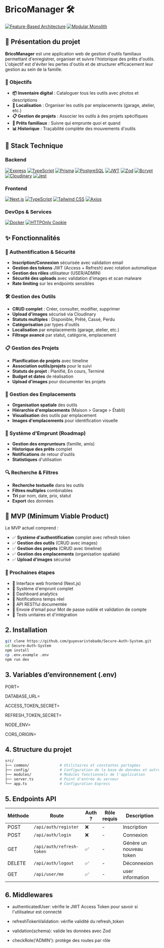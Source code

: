 # BricoManager 🛠️

[![Feature-Based Architecture](https://img.shields.io/badge/Architecture-Feature--Based-blue)](https://martinfowler.com/articles/modular-monolith.html)
[![Modular Monolith](https://img.shields.io/badge/Pattern-Modular%20Monolith-green)](https://www.kamilgrzybek.com/design/modular-monolith-primer/)

## 📖 Présentation du projet

**BricoManager** est une application web de gestion d'outils familiaux permettant d'enregistrer, organiser et suivre l'historique des prêts d'outils. L'objectif est d'éviter les pertes d'outils et de structurer efficacement leur gestion au sein de la famille.

### 🎯 Objectifs

- **📦 Inventaire digital** : Cataloguer tous les outils avec photos et descriptions
- **📍 Localisation** : Organiser les outils par emplacements (garage, atelier, etc.)
- **📋 Gestion de projets** : Associer les outils à des projets spécifiques
- **👥 Prêts familiaux** : Suivre qui emprunte quoi et quand
- **📊 Historique** : Traçabilité complète des mouvements d'outils

## 🚀 Stack Technique

### Backend

[![Express](https://img.shields.io/badge/Express.js-000.svg?logo=express&logoColor=white)](https://expressjs.com/)
[![TypeScript](https://img.shields.io/badge/TypeScript-3178c6?logo=typescript&logoColor=white)](https://www.typescriptlang.org/)
[![Prisma](https://img.shields.io/badge/Prisma-2D3748?logo=prisma&logoColor=white)](https://www.prisma.io/)
[![PostgreSQL](https://img.shields.io/badge/PostgreSQL-4169E1?logo=postgresql&logoColor=white)](https://www.postgresql.org/)
[![JWT](https://img.shields.io/badge/JWT-000000?logo=jsonwebtokens&logoColor=white)](https://jwt.io/)
[![Zod](https://img.shields.io/badge/Zod-3A7AFE?logo=zod&logoColor=white)](https://zod.dev/)
[![Bcrypt](https://img.shields.io/badge/Bcrypt-1A237E?logo=bcrypt&logoColor=white)](https://github.com/kelektiv/node.bcrypt.js)
[![Cloudinary](https://img.shields.io/badge/Cloudinary-3448C5?logo=cloudinary&logoColor=white)](https://cloudinary.com/)
[![Jest](https://img.shields.io/badge/Jest-C21325?logo=jest&logoColor=white)](https://jestjs.io/)

### Frontend

[![Next.js](https://img.shields.io/badge/Next.js-000000?logo=nextdotjs&logoColor=white)](https://nextjs.org/)
[![TypeScript](https://img.shields.io/badge/TypeScript-3178c6?logo=typescript&logoColor=white)](https://www.typescriptlang.org/)
[![Tailwind CSS](https://img.shields.io/badge/Tailwind-38B2AC?logo=tailwind-css&logoColor=white)](https://tailwindcss.com/)
[![Axios](https://img.shields.io/badge/Axios-5A29E4?logo=axios&logoColor=white)](https://axios-http.com/)

### DevOps & Services

[![Docker](https://img.shields.io/badge/Docker-2496ED?logo=docker&logoColor=white)](https://www.docker.com/)
[![HTTPOnly Cookie](https://img.shields.io/badge/Cookie-HTTPOnly-ffca28)](https://developer.mozilla.org/en-US/docs/Web/HTTP/Cookies)

## ✨ Fonctionnalités

### 🔐 Authentification & Sécurité

- **Inscription/Connexion** sécurisée avec validation email
- **Gestion des tokens** JWT (Access + Refresh) avec rotation automatique
- **Gestion des rôles** utilisateur (USER/ADMIN)
- **Sécurité des uploads** avec validation d'images et scan malware
- **Rate limiting** sur les endpoints sensibles

### 🛠️ Gestion des Outils

- **CRUD complet** : Créer, consulter, modifier, supprimer
- **Upload d'images** sécurisé via Cloudinary
- **Statuts multiples** : Disponible, Prêté, Cassé, Perdu
- **Catégorisation** par types d'outils
- **Localisation** par emplacements (garage, atelier, etc.)
- **Filtrage avancé** par statut, catégorie, emplacement

### 📋 Gestion des Projets

- **Planification de projets** avec timeline
- **Association outils/projets** pour le suivi
- **Statuts de projet** : Planifié, En cours, Terminé
- **Budget et dates** de réalisation
- **Upload d'images** pour documenter les projets

### 📍 Gestion des Emplacements

- **Organisation spatiale** des outils
- **Hiérarchie d'emplacements** (Maison > Garage > Établi)
- **Visualisation** des outils par emplacement
- **Images d'emplacements** pour identification visuelle

### 👥 Système d'Emprunt (Roadmap)

- **Gestion des emprunteurs** (famille, amis)
- **Historique des prêts** complet
- **Notifications** de retour d'outils
- **Statistiques** d'utilisation

### 🔍 Recherche & Filtres

- **Recherche textuelle** dans les outils
- **Filtres multiples** combinables
- **Tri** par nom, date, prix, statut
- **Export** des données

## 🎯 MVP (Minimum Viable Product)

Le MVP actuel comprend :

- ✅ **Système d'authentification** complet avec refresh token
- ✅ **Gestion des outils** (CRUD avec images)
- ✅ **Gestion des projets** (CRUD avec timeline)
- ✅ **Gestion des emplacements** (organisation spatiale)
- ✅ **Upload d'images** sécurisé

### 🚧 Prochaines étapes

- 🔲 Interface web frontend (Next.js)
- 🔲 Système d'emprunt complet
- 🔲 Dashboard analytics
- 🔲 Notifications temps réel
- 🔲 API RESTful documentée
- 🔲 Envoie d'email pour Mot de passe oublié et validation de compte
- 🔲 Tests unitaires et d'intégration

## 2. Installation

```bash
git clone https://github.com/guyevaristebade/Secure-Auth-System.git
cd Secure-Auth-System
npm install
cp .env.example .env
npm run dev
```

## 3. Variables d’environnement (.env)

PORT=

DATABASE_URL=

ACCESS_TOKEN_SECRET=

REFRESH_TOKEN_SECRET=

NODE_ENV=

CORS_ORIGIN=

## 4. Structure du projet

```bash
src/
├── common/              # Utilitaires et constantes partagées
├── config/              # Configuration de la base de données et autres
├── modules/             # Modules fonctionnels de l'application
├── server.ts            # Point d'entrée du serveur
└── app.ts               # Configuration Express
```

## 5. Endpoints API

| Méthode | Route                     | Auth ? | Rôle requis | Description             |
| ------- | ------------------------- | ------ | ----------- | ----------------------- |
| POST    | `/api/auth/register`      | ❌     | -           | Inscription             |
| POST    | `/api/auth/login`         | ❌     | -           | Connexion               |
| GET     | `/api/auth/refresh-token` | ✅     | -           | Génère un nouveau token |
| DELETE  | `/api/auth/logout`        | ✅     | -           | Déconnexion             |
| GET     | `/api/user/me`            | ✅     | -           | user information        |

## 6. Middlewares

- authenticatedUser: vérifie le JWT Access Token pour savoir si l'utilisateur est connecté

- refreshTokenValidation: vérifie validité du refresh_token

- validation(schema): valide les données avec Zod

- checkRole('ADMIN'): protège des routes par rôle

